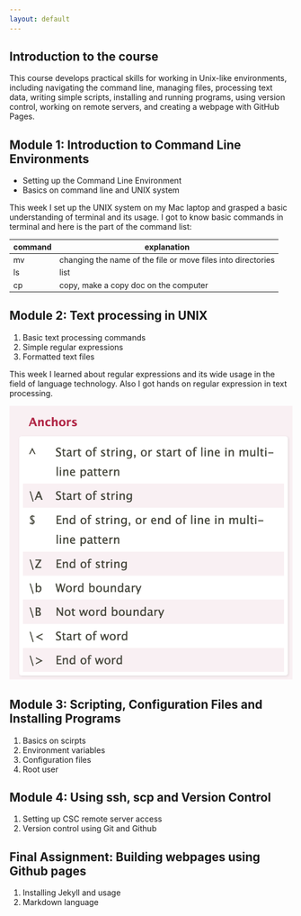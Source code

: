 ```yaml
---
layout: default
---
```


## Introduction to the course

This course develops practical skills for working in Unix-like environments, including navigating the command line, managing files, processing text data, writing simple scripts, installing and running programs, using version control, working on remote servers, and creating a webpage with GitHub Pages.

## Module 1: Introduction to Command Line Environments

- Setting up the Command Line Environment
- Basics on command line and UNIX system

This week I set up the UNIX system on my Mac laptop and grasped a basic understanding of terminal and its usage. I got to know basic commands in terminal and here is the part of the command list:

| command | explanation |
|-------|-------|
| mv | changing the name of the file or move files into directories |
| ls | list |
| cp | copy, make a copy doc on the computer |

## Module 2: Text processing in UNIX

1. Basic text processing commands
2. Simple regular expressions
3. Formatted text files

This week I learned about regular expressions and its wide usage in the field of language technology. Also I got hands on regular expression in text processing.

![Examples: regular expressions](/assets/img/re.png)

## Module 3: Scripting, Configuration Files and Installing Programs

1. Basics on scirpts
2. Environment variables
3. Configuration files
4. Root user

## Module 4: Using ssh, scp and Version Control

1. Setting up CSC remote server access
2. Version control using Git and Github


## Final Assignment: Building webpages using Github pages

1. Installing Jekyll and usage
2. Markdown language

